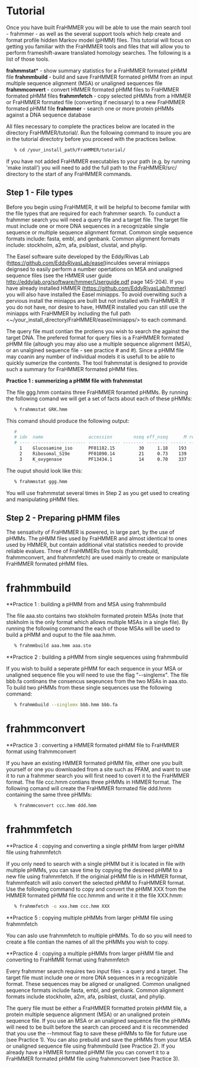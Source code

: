 # Tutorial

Once you have built FraHMMER you will be able to use the main search tool - frahmmer - as well as the several support tools which help create and format profile hidden Markov model (pHMM) files. This tutorial will focus on getting you familiar with the FraHMMER tools and files that will allow you to perform frameshift-aware translated homology searches. The following is a list of those tools.

**frahmmstat***   - show summary statistics for a FraHMMER formated pHMM file
**frahmmbuild**   - build and save FraHMMER formated pHMM from an input multiple sequence alignment (MSA) or unaligned sequences file
**frahmmconvert** - convert HMMER formated pHMM files to FraHMMER formated pHMM files
**frahmmfetch**   - copy selected pHMMs from a HMMER or FraHMMER formated file (converting if necissary) to a new FraHMMER formated pHMM file
**frahmmer**      - search one or more protein pHMMs against a DNA sequence database

All files necessary to complete the practices below are located in the directory FraHMMER/tutorial/. Run the following command to insure you are in the tutorial directotry before you proceed with the practices bellow.

```bash
   % cd /your_install_path/FraHMMER/tutorial/
```
If you have not added FraHMMER executables to your path (e.g. by running 'make install') you will need to add the full path to the FraHMMER/src/ directory to the start of any FraHMMER commands. 

## Step 1 - File types

Before you begin using FraHMMER, it will be helpful to become familar with the file types that are required for each frahmmer search. To cunduct a frahmmer search you will need a query file and a target file. The target file must include one or more DNA sequences in a recognizable single sequence or multiple sequence alignment format. Common single sequence formats include: fasta, embl, and genbank. Common alignment formats include: stockholm, a2m, afa, psiblast, clustal, and phylip. 

The Easel software suite developed by the Eddy/Rivas Lab (https://github.com/EddyRivasLab/easel)inculdes several miniapps deignsed to easily perform a number opertations on MSA and unaligned sequence files (see the HMMER user guide http://eddylab.org/software/hmmer/Userguide.pdf page 145-204). If you have already installed HMMER (https://github.com/EddyRivasLab/hmmer) you will also have installed the Easel miniapps. To avoid overwiting such a pervious install the miniapps are built but not installed with FraHMMER. If you do not have, nor desire to have, HMMER installed you can still use the miniapps with FraHMMER by including the full path <~/your_install_directory/FraHMMER/easel/miniapps/> to each command.

The query file must contian the protiens you wish to search the against the target DNA. The prefered format for query files is a FraHMMER formated pHMM file (altough you may also use a multiple sequence alignment (MSA), or an unalgined sequence file - see practice # and #). Since a pHMM file may coanin any number of individual models it is usefull to be able to quickly sumerize the contents.  The tool frahmmstat is designed to provide such a summary for FraHMMER formated pHMM files.
 
**Practice 1 : summerizing a pHMM file with frahmmstat**

The file ggg.hmm contains three FraHMMER foramted pHMMs. By running the following comand we will get a set of facts about each of these pHMMs:

```bash
   % frahmmstat GRK.hmm
```
This comand should produce the following output:

```bash
   #
   # idx  name                 accession        nseq eff_nseq      M relent   info p relE compKL
   # ---- -------------------- ------------ -------- -------- ------ ------ ------ ------ ------
     1    Glucosamine_iso      PF01182.15         30     1.18    193   0.59   0.62   0.54   0.02
     2    Ribosomal_S19e       PF01090.14         21     0.73    139   0.59   0.59   0.53   0.02
     3    K_oxygenase          PF13434.1          14     0.70    337   0.59   0.57   0.52   0.01
```

The ouput should look like this:

```bash
   % frahmmstat ggg.hmm
```
You will use frahmmstat several times in Step 2 as you get used to creating and manipulating pHMM files. 

## Step 2 - Preparing pHMM files

The sensativity of FraHMMER is powered, in large part, by the use of pHMMs. The pHMM files used by FraHMMER and almost identical to ones used by HMMER, but contain additional vital statistics needed to provide reliable evalues. Three of FraHMMERs five tools (frahmmbuild, frahmmconvert, and frahmmfetch) are used mainly to create or manipulate FraHMMER formated pHMM files. 

# frahmmbuild

**Practice 1 : building a pHMM from and MSA using frahmmbuild 

The file aaa.sto contains two stokholm formated protein MSAs (note that stokholm is the only format which allows multiple MSAs in a single file). By running the following command the each of those MSAs will be used to build a pHMM and ouput to the file aaa.hmm. 

```bash
   % frahmmbuild aaa.hmm aaa.sto
```

**Practice 2 : building a pHMM from single sequences using frahmmbuild 

If you wish to build a seperate pHMM for each sequence in your MSA or unaligned sequence file you will need to use the flag "--singlemx".  The file bbb.fa continans the consencus seqeunces from the two MSAs in aaa.sto.  To build two pHMMs from these single sequences use the following command:

```bash
   % frahmmbuild --singlemx bbb.hmm bbb.fa
```

# frahmmconvert

**Practice 3 : converting a HMMER formated pHMM file to FraHMMER format using frahmmconvert

If you have an existing HMMER formated pHMM file, either one you built yourself or one you downloaded from a site such as PFAM, and want to use it to run a frahmmer search you will first need to covert it to the FraHMMER format. The file ccc.hmm contians three pHMMs in HMMER format. The following comand will create the FraHMMER formated file ddd.hmm containing the same three pHMMs:


```bash
   % frahmmconvert ccc.hmm ddd.hmm
```

# frahmmfetch

**Practice 4 : copying and converting a single pHMM from larger pHMM file using frahmmfetch 

If you only need to search with a single pHMM but it is located in file with multiple pHMMs, you can save time by copying the desireed pHMM to a new file using frahmmfetch. If the originial pHMM file is in HMMER format, frahmmfeatch will aslo convert the selected pHMM to FraHMMER format. Use the following command to copy and convert the pHMM XXX from the HMMER formated pHMM file ccc.hmmm and write it it the file XXX.hmm:

```bash
   % frahmmfetch -o xxx.hmm ccc.hmm XXX
```

**Practice 5 : copying multiple pHMMs from larger pHMM file using frahmmfetch 

You can aslo use frahmmfetch to multiple pHMMs. To do so you will need to create a file contian the names of all the pHMMs you wish to copy.  



**Practice 4 : copying a multiple pHMMs from larger pHMM file and converting to FraHMMR format using frahmmfetch 


Every frahmmer search requires two input files - a query and a target. The target file must include one or more DNA sequences in a recognizable format. These sequences may be aligned or unaligned. Common unaligned sequence formats include fasta, embl, and genbank. Common alignment formats include stockholm, a2m, afa, psiblast, clustal, and phylip.

The query file must be either a FraHMMER formatted protein pHMM file, a protein multiple sequence alignment (MSA) or an unaligned protein sequence file. If you use an MSA or an unaligned sequence file the pHMMs will need to be built before the search can proceed and it is recommended that you use the --hmmout flag to save these pHMMs to file for future use (see Practice 1). You can also prebuild and save the pHMMs from your MSA or unaligned sequence file using frahmmbuild (see Practice 2). If you already have a HMMER formated pHMM file you can convert it to a FraHMMER formated pHMM file using frahmmconvert (see Practice 3).




